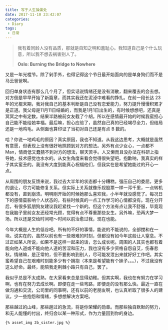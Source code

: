 ```yaml
---
title: 写于人生操蛋处
date: 2017-11-10 23:42:07
categories:
 - Diary
tags:
 - 日常
---
```


<blockquote class="blockquote-center">我有着同龄人没有品质，那就是自知之明和羞耻心。我知道自己是个什么玩意，所以我不想去祸害别人了。

**Oslo: Burning the Bridge to Nowhere**

</blockquote>

又是一年光棍节。除了剁手外，也得记得这个节日最开始面向的是单身狗们而不是马云爸爸啊。

<!--more-->

回归单身状态有那么几个月了，但实话说情绪还是没有消散，翻来覆去的会去想。对方倒是早早开始了新篇章，而其实我还在泥淖中难看的挣扎。在前一段长达 23 年的光棍末期，我对我自己的基本判断是自己没有恋爱能力，努力提升慢慢积累才是正道。我父母是11月11日结婚的，而我是1月1日出生的，有时候想想吧，还真是冥冥之中有定数。结果半路被前女友截了个胡。所以在感情最开始的时候我蛮担心自己能不能给她幸福。最后嘛，担心应验了，虽然自己真的已经竭尽全力，但结局还是一地鸡毛。从侧面也算印证了当初对自己还是有点 B 数的。

哈？你说一地鸡毛的原因？真实原因，我也不知道。从我这边思考，大概就是虽然有意愿，但表现上没有很好地照顾到对方的想法。另外有点少女心，一点都不 Man，情商低又蠢猜不到对方的想法，聊天苦手。人又懒而且没办法在科研上指导她，技术感觉也水水的。从女生角度来看会觉得很失望吧。抱歉呐，我真实的样子其实蛮丑的。我没有大度到能真心祝福他们，但我实在是希望她能过的开心一点。

从周围的朋友反馈来说，我过去大半年的状态都十分糟糕。强压自己的委屈，更多的退让，尽力可能修复关系。但实际上关系就像乐视股票一样一泻千里，一点转机都没有，直到崩溃。明明刚开始的时候她那么喜欢我，小半年就没感觉了。每况日下的感情蛮影响个人状态的，有些时候真的一点工作学习的心情都没有。现在分开后，有很多狐朋狗友建议我赶紧找一个新的。但这个方法有点让我不舒服，毕竟现在我脑子里前女友还经常光顾，觉得有点不尊重那些女生。另外嘛，恐再大梦一场。所以还是交给时间吧～时间以前治愈过我，现在也能。

今年大概是人生的低谷吧。所有的不好的事情，能说的不能说的，全部搅和在一块。说实在的，虽然以前也有一些艰难的时刻，但都没有如今年这般让人窒息。不过正如某人所说，如果不是这样一起来的话，怎么成长呢。周围的人其实也都有着能向他人道或不能向他人道的苦涩和压力，我也没有多少资格自怨自艾，伤春悲秋。情绪嘛，是正常的，但不要影响到别人，尽可能发泄出来就好好工作吧。其实蛮希望自己在艰难时刻能多少有个拥抱（本来是希望能有个妹子。。。），不过我没有这么好命。最终，能陪我走荆棘小路只有自己，罢了。

我似乎总是不太成熟，在大家看来总是显得幼稚。但其实啊，我也在有努力在学习啊，也有在努力去成长啊。即便在走一些弯路，即便走的没有那么快。最近一直在做沟通和交流，公司里的同事啊，还有以前的老朋友啊，也认真听取了很多人的建议。少一些抱怨和情绪，多想想解决方案吧。

那些越过的山峰，那些趟过的急流，将是你荣耀的勋章。而那些独自默默的努力，和无人能懂的付出，终归会以某一种形式，作为力量回到你的身边。

    {% asset_img 2b_sister.jpg %}




